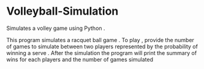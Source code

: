 # Volleyball-Simulation
Simulates a volley game using Python .

This program simulates a racquet ball game . To play ,  provide the number of games to simulate between two players represented by the probability of winning a serve . After the simulation the program will print the summary of wins for each players and the number of games simulated
